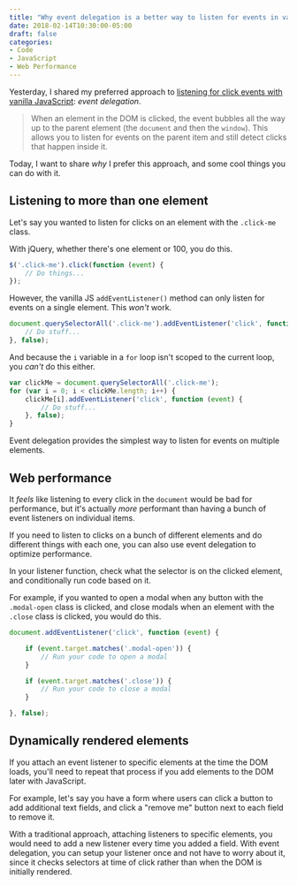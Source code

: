 ```yaml
---
title: "Why event delegation is a better way to listen for events in vanilla JS"
date: 2018-02-14T10:30:00-05:00
draft: false
categories:
- Code
- JavaScript
- Web Performance
---
```


Yesterday, I shared my preferred approach to [listening for click events with vanilla JavaScript](/listening-for-click-events-with-vanilla-javascript/): *event delegation*.

> When an element in the DOM is clicked, the event bubbles all the way up to the parent element (the `document` and then the `window`). This allows you to listen for events on the parent item and still detect clicks that happen inside it.

Today, I want to share *why* I prefer this approach, and some cool things you can do with it.

## Listening to more than one element

Let's say you wanted to listen for clicks on an element with the `.click-me` class.

With jQuery, whether there's one element or 100, you do this.

```js
$('.click-me').click(function (event) {
	// Do things...
});
```

However, the vanilla JS `addEventListener()` method can only listen for events on a single element. This *won't* work.

```js
document.querySelectorAll('.click-me').addEventListener('click', function (event) {
	// Do stuff...
}, false);
```

And because the `i` variable in a `for` loop isn't scoped to the current loop, you *can't* do this either.

```js
var clickMe = document.querySelectorAll('.click-me');
for (var i = 0; i < clickMe.length; i++) {
	clickMe[i].addEventListener('click', function (event) {
		// Do stuff...
	}, false);
}
```

Event delegation provides the simplest way to listen for events on multiple elements.

## Web performance

It *feels* like listening to every click in the `document` would be bad for performance, but it's actually *more* performant than having a bunch of event listeners on individual items.

If you need to listen to clicks on a bunch of different elements and do different things with each one, you can also use event delegation to optimize performance.

In your listener function, check what the selector is on the clicked element, and conditionally run code based on it.

For example, if you wanted to open a modal when any button with the `.modal-open` class is clicked, and close modals when an element with the `.close` class is clicked, you would do this.

```js
document.addEventListener('click', function (event) {

	if (event.target.matches('.modal-open')) {
		// Run your code to open a modal
	}

	if (event.target.matches('.close')) {
		// Run your code to close a modal
	}

}, false);
```

## Dynamically rendered elements

If you attach an event listener to specific elements at the time the DOM loads, you'll need to repeat that process if you add elements to the DOM later with JavaScript.

For example, let's say you have a form where users can click a button to add additional text fields, and click a "remove me" button next to each field to remove it.

With a traditional approach, attaching listeners to specific elements, you would need to add a new listener every time you added a field. With event delegation, you can setup your listener once and not have to worry about it, since it checks selectors at time of click rather than when the DOM is initially rendered.
